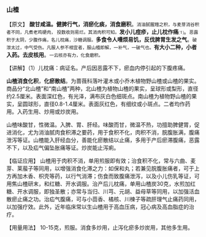 ### 山楂

【原文】  **酸甘咸温。健脾行气，消瘀化痰，消食磨积**。<small>消油腻腥羶之积，与麦芽消谷积者不同，凡煮老鸡硬肉， 投数收则易烂。其消肉积可知。</small>**发小儿痘疹，止儿枕作痛**⑴。<small>恶露积于太阴，少腹作痛，名儿枕痛，沙糖调服。</small>**多食令人嘈烦易饥，反伐脾胃生发之气**。<small>破泄太过，中气受伤。凡服人参不相宜者，服山楂即解，一补气，一破气也。</small>**有大小二种，小者入药。去皮核用**。<small>一云核亦有力，化食磨积。</small>

【讲解】（1）儿枕痛：病证名。产后因恶露不下，瘀血内停引起的下腹疼痛。

**山楂消食化积**，**化瘀散结**。为蔷薇科落叶灌木或小乔木植物野山楂或山楂的果实。商品分“北山楂”和“南山楂”两种，北山楂为植物山楂的果实，呈球形或梨形，直径约2.5厘米。表面深红色，有光泽，满布灰白色细斑点。南山楂为植物野山楂的果实，呈圆球形，直径0.8-1.4厘米。表面灰红色，有细纹或小斑点。二者均作药用。入药生用、炒用或炒炭用。

山楂味酸甘，性微温。入脾、胃、肝经。味酸而甘，微温不热，功擅助脾健胃，促进消化，尤为消油腻肉食积滞之要药，用于食积不化，肉积不消，脘腹胀满，腹痛泄泻等证。山楂能入肝经血分，善能化瘀散结以止痛，多用于产后瘀滞腹痛，恶露不下，以及疝气偏坠胀痛等证。炒炭能止泻痢。

【临证应用】  山楂用于肉积不消，单用煎服即有效；治食积不化，常与六曲、麦芽、莱菔子等同用，以增强消食化滞之力：如保和丸；若兼见脘腹胀痛者，可于上方再加木香、枳壳等药，以行气消滞；伤食而致腹痛泄泻，以及小儿伤乳等证，可用焦山楂研末，和红糖、开水调服。治产后儿枕痛，单用山楂炭30克，水煎加红糖、开水调服，即独圣散；亦常与当归、川芎、元胡、益母草等同用，以加强活血散瘀止痛之功。治疝气腹痛，可与小茴香、橘核、川楝子等疏肝理气止痛药同用，以加强疗效。此外，近年临床常以生山楂用于高血压病，冠心病及高血脂症的治疗。

【用量用法】  10-15克，煎服。消食多炒用，止泻化瘀多炒炭用，其他多生用。
